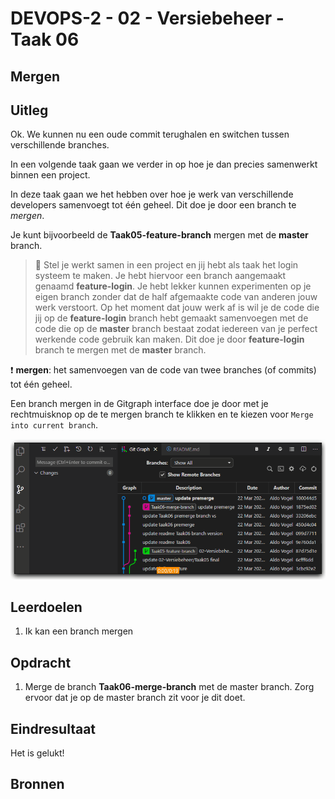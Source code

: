 # DEVOPS-2 - 02 - Versiebeheer - Taak 06

## Mergen

## Uitleg

Ok. We kunnen nu een oude commit terughalen en switchen tussen verschillende branches. 

In een volgende taak gaan we verder in op hoe je dan precies samenwerkt binnen een project.

In deze taak gaan we het hebben over hoe je werk van verschillende developers samenvoegt tot één geheel. Dit doe je door een branch te _mergen_.


Je kunt bijvoorbeeld de **Taak05-feature-branch** mergen met de **master** branch.

> :speech_balloon: Stel je werkt samen in een project en jij hebt als taak het login systeem te maken. Je hebt hiervoor een branch aangemaakt genaamd **feature-login**. Je hebt lekker kunnen experimenten op je eigen branch zonder dat de half afgemaakte code van anderen jouw werk verstoort. Op het moment dat jouw werk af is wil je de code die jij op de **feature-login** branch hebt gemaakt samenvoegen met de code die op de **master** branch bestaat zodat iedereen van je perfect werkende code gebruik kan maken. Dit doe je door **feature-login** branch te mergen met de **master** branch. 

:exclamation: **mergen**: het samenvoegen van de code van twee branches (of commits) tot één geheel.

Een branch mergen in de Gitgraph interface doe je door met je rechtmuisknop op de te mergen branch te klikken en te kiezen voor `Merge into current branch`.

![](img\git-gitgraph-merge-branch.gif)


## Leerdoelen

1. Ik kan een branch mergen 

## Opdracht

1.  Merge de branch **Taak06-merge-branch** met de master branch. Zorg ervoor dat je op de master branch zit voor je dit doet.

## Eindresultaat

Het is gelukt!

## Bronnen